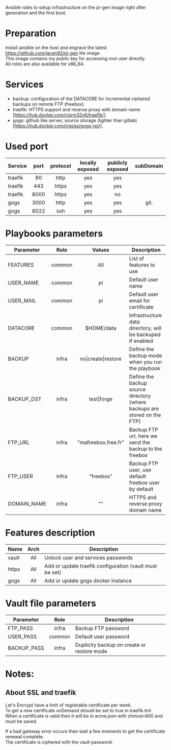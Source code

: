 Ansible roles to setup infrastructure on the pi-gen image right after generation and the first boot.

Preparation
===========

Install ansible on the host and engrave the latest https://github.com/jacen92/pi-gen lite image.  
This image contains my public key for accessing root user directly.  
All roles are also available for x86_64.

Services
========

* backup: configuration of the DATACORE for incremental ciphered backups on remote FTP (freebox).
* traefik: HTTPS support and reverse proxy with domain name [https://hub.docker.com/r/arm32v6/traefik/].
* gogs: github like server, source storage (lighter than gitlab) [https://hub.docker.com/r/gogs/gogs-rpi/].


Used port
=========

| Service       | port | protocol | locally exposed | publicly exposed | subDomain |
| ------------- |:----:|:--------:|:---------------:|:----------------:|:---------:|
| traefik       | 80   |   http   |       yes       |        yes       |           |
| traefik       | 443  |   https  |       yes       |        yes       |           |
| traefik       | 8000 |   https  |       yes       |        no        |           |
| gogs          | 3000 |   http   |       yes       |        yes       |    git.   |
| gogs          | 8022 |   ssh    |       yes       |        yes       |           |


Playbooks parameters
====================

| Parameter           | Role    | Values                 | Description                                                               |
| ------------------- |:-------:|:----------------------:| ------------------------------------------------------------------------- |
| FEATURES            |  common |          All           | List of features to use                                                   |
| USER_NAME           |  common |          pi            | Default user name                                                         |
| USER_MAIL           |  common |          pi            | Default user email for certificate                                        |
| DATACORE            |  common |      $HOME/data        | Infrastructure data directory, will be backuped if enabled                |
| BACKUP              |  infra  |  no\|create\|restore   | Define the backup mode when you run the playbook                          |
| BACKUP_DST          |  infra  |      test\|forge       | Define the backup source directory (where backups are stored on the FTP)  |
| FTP_URL             |  infra  |  "mafreebox.free.fr"   | Backup FTP url, here we send the backup to the freebox                    |
| FTP_USER            |  infra  |      "freebox"         | Backup FTP user, use default freebox user by default                      |
| DOMAIN_NAME         |  infra  |         ""             | HTTPS and reverse proxy domain name                                       |


Features description
====================

| Name          |  Arch  | Description                                                            |
| ------------- |:------:| ---------------------------------------------------------------------- |
| vault         |  All   | Unlock user and services passwords                                     |
| https         |  All   | Add or update traefik configuration (vault must be set)                |
| gogs          |  All   | Add or update gogs docker instance                                     |


Vault file parameters
=====================

| Parameter     | Role     | Description                                          |
| ------------- |:--------:| ---------------------------------------------------- |
| FTP_PASS      |  infra   | Backup FTP password                                  |
| USER_PASS     |  common  | Default user password                                |
| BACKUP_PASS   |  infra   | Duplicity backup on create or restore mode           |


Notes:
======

About SSL and traefik
---------------------

Let's Encrypt have a limit of registrable certificate per week.  
To get a new certificate onDemand should be set to true in traefik.tml.  
When a certificate is valid then it will be in acme.json with chmod=600 and must be saved.

If a bad gateway error occurs then wait a few moments to get the certificate renewal complete.  
The certificate is ciphered with the vault password.
